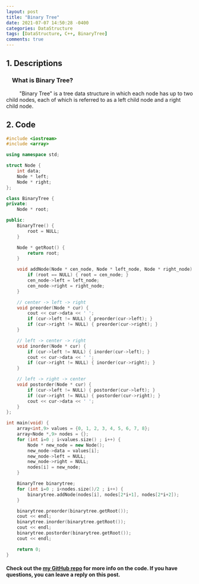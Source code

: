 ```yaml
---
layout: post
title: "Binary Tree"
date: 2021-07-07 14:50:28 -0400
categories: DataStructure
tags: [DataStructure, C++, BinaryTree]
comments: true
---
```


## 1. Descriptions
### &nbsp;&nbsp;&nbsp;&nbsp;What is Binary Tree?  
&nbsp;&nbsp;&nbsp;&nbsp;&nbsp;&nbsp;&nbsp;&nbsp; "Binary Tree" is a tree data structure in which each node has up to two child nodes, each of which is referred to as a left child node and a right child node.   

## 2. Code
```cpp
#include <iostream>
#include <array>

using namespace std;

struct Node {
    int data;
    Node * left;
    Node * right;
};

class BinaryTree {
private:
    Node * root;

public:
    BinaryTree() {
        root = NULL;    
    }

    Node * getRoot() {
        return root;
    }

    void addNode(Node * cen_node, Node * left_node, Node * right_node) {
        if (root == NULL) { root = cen_node; }
        cen_node->left = left_node;
        cen_node->right = right_node;
    }

    // center -> left -> right
    void preorder(Node * cur) {
        cout << cur->data << ' ';
        if (cur->left != NULL) { preorder(cur->left); }
        if (cur->right != NULL) { preorder(cur->right); }
    }

    // left -> center -> right
    void inorder(Node * cur) {
        if (cur->left != NULL) { inorder(cur->left); }
        cout << cur->data << ' ';
        if (cur->right != NULL) { inorder(cur->right); }
    }

    // left -> right -> center
    void postorder(Node * cur) {
        if (cur->left != NULL) { postorder(cur->left); }
        if (cur->right != NULL) { postorder(cur->right); }
        cout << cur->data << ' ';
    }
};

int main(void) {
    array<int,9> values = {0, 1, 2, 3, 4, 5, 6, 7, 8};
    array<Node *,9> nodes = {};
    for (int i=0 ; i<values.size() ; i++) {
        Node * new_node = new Node();
        new_node->data = values[i];
        new_node->left = NULL;
        new_node->right = NULL;
        nodes[i] = new_node;
    }

    BinaryTree binarytree;
    for (int i=0 ; i<nodes.size()/2 ; i++) {
        binarytree.addNode(nodes[i], nodes[2*i+1], nodes[2*i+2]);
    }

    binarytree.preorder(binarytree.getRoot());
    cout << endl;
    binarytree.inorder(binarytree.getRoot());
    cout << endl;
    binarytree.postorder(binarytree.getRoot());
    cout << endl;

    return 0;
}
```

#### Check out the [my GitHub repo][hyuk-gh] for more info on the code. If you have questions, you can leave a reply on this post.
[hyuk-gh]:   https://github.com/dlgur1994/Algorithms/tree/master/DataStructure
